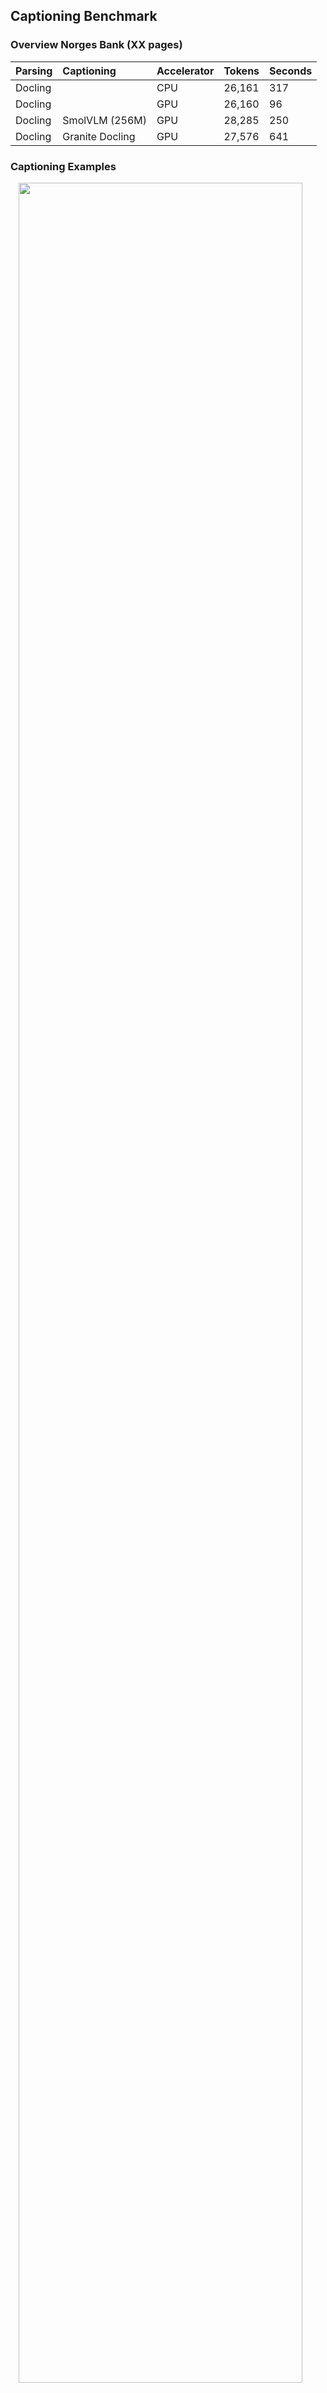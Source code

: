 ## Captioning Benchmark

### Overview Norges Bank (XX pages)

| Parsing   | Captioning      | Accelerator | Tokens  | Seconds | 
|:----------|:----------------|:------------|:--------|:--------|
| Docling   |                 | CPU         | 26,161  | 317     |
| Docling   |                 | GPU         | 26,160  | 96      |
| Docling   | SmolVLM (256M)  | GPU         | 28,285  | 250     |
| Docling   | Granite Docling | GPU         | 27,576  | 641     |

### Captioning Examples

<img style="width: 95%; display: block; margin: auto;" src="https://making-finance-sustainable.github.io/RAG-VIDI-beta/images/Norges-Bank-01.jpg">

#### Docling Parsing and SmolVLM (256M)

> Government Pension Fund Global Annual report 2023
>
> In this image we can see a boy running on the road. In the background, we can see the snow, trees, houses, fencing, road, and the sky.
>
> In this image we can see a person holding a baby.

#### Granite Docling

> Government Pension Fund Global Annual report 2023
> 
> In this image I can see a child is standing on the road. On the left side there is a house. At the top there is snow.
> 
> In this image I can see a person hand and I can see a baby hand. Background is blurred.

#### Qwen 3 (2B)

> Government Pension Fund Global Annual report 2023
>
> A young child in a dark blue snowsuit and beanie is joyfully jumping over a puddle on a snow-covered street. The child's face is lit with a smile as they leap, capturing a moment of pure, unbridled happiness in a winter scene. The background features snow-laden houses and trees, creating a peaceful, wintry atmosphere.
>
> A close-up captures a baby's tiny hand gently held by an adult's larger hand, both wrapped in soft, textured fabric. The baby is nestled in a white knitted blanket, and the scene is softly lit, creating a warm and tender atmosphere. The image is framed with a dark blue diagonal overlay on the upper right.

<br />
[BACK TO THE HOME](https://making-finance-sustainable.github.io/RAG-VIDI-beta/)